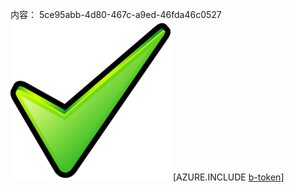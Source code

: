 内容： 5ce95abb-4d80-467c-a9ed-46fda46c0527![图像](d2bf4e57-a159-4777-9276-cb926e4faf1a.png)
[AZURE.INCLUDE [b-token](c47721e8-62a9-4865-b2e9-87e68ea6c26a.md)]

